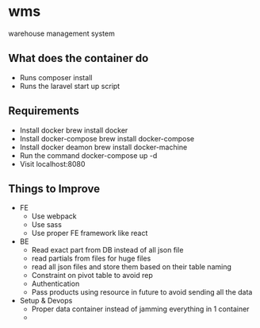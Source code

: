 # wms
warehouse management system


## What does the container do
- Runs composer install
- Runs the laravel start up script

## Requirements
- Install docker
brew install docker
- Install docker-compose
brew install docker-compose 
- Install docker deamon
brew install docker-machine
- Run the command
 docker-compose up -d 
- Visit localhost:8080


## Things to Improve

- FE
	- Use webpack
	- Use sass
	- Use proper FE framework like react
- BE
	- Read exact part from DB instead of all json file
	- read partials from files for huge files
	- read all json files and store them based on their table naming
	- Constraint on pivot table to avoid rep
	- Authentication
	- Pass products using resource in future to avoid sending all the data
- Setup & Devops
	- Proper data container instead of jamming everything in 1 container
	- 
